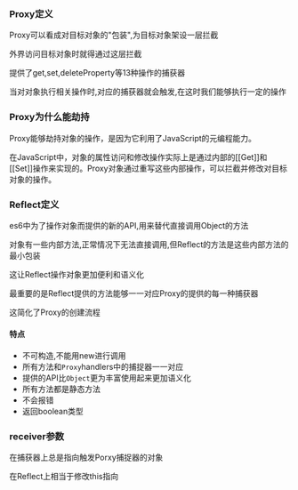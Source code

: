 ### Proxy定义

Proxy可以看成对目标对象的"包装",为目标对象架设一层拦截

外界访问目标对象时就得通过这层拦截

提供了get,set,deleteProperty等13种操作的捕获器

当对对象执行相关操作时,对应的捕获器就会触发,在这时我们能够执行一定的操作

### Proxy为什么能劫持

Proxy能够劫持对象的操作，是因为它利用了JavaScript的元编程能力。

在JavaScript中，对象的属性访问和修改操作实际上是通过内部的[[Get]]和[[Set]]操作来实现的。Proxy对象通过重写这些内部操作，可以拦截并修改对目标对象的操作。

### Reflect定义

es6中为了操作对象而提供的新的API,用来替代直接调用Object的方法

对象有一些内部方法,正常情况下无法直接调用,但Reflect的方法是这些内部方法的最小包装

这让Reflect操作对象更加便利和语义化

最重要的是Reflect提供的方法能够一一对应Proxy的提供的每一种捕获器

这简化了Proxy的创建流程

#### 特点

- 不可构造,不能用new进行调用
- 所有方法和`Proxy`handlers中的捕捉器一一对应
- 提供的API比`Object`更为丰富使用起来更加语义化
- 所有方法都是静态方法
- 不会报错
- 返回boolean类型

### receiver参数

在捕获器上总是指向触发Porxy捕捉器的对象

在Reflect上相当于修改this指向



